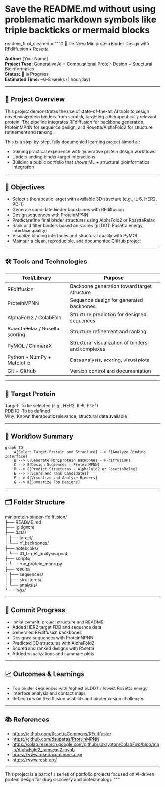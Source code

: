 # Save the README.md without using problematic markdown symbols like triple backticks or mermaid blocks

readme_final_cleaned = """# 🧬 De Novo Miniprotein Binder Design with RFdiffusion + Rosetta

**Author:** [Your Name]  
**Project Type:** Generative AI + Computational Protein Design + Structural Bioinformatics  
**Status:** 🚧 In Progress  
**Estimated Time:** ~6–8 weeks (1 hour/day)

---

## 📍 Project Overview

This project demonstrates the use of state-of-the-art AI tools to design novel miniprotein binders from scratch, targeting a therapeutically relevant protein. The pipeline integrates RFdiffusion for backbone generation, ProteinMPNN for sequence design, and Rosetta/AlphaFold2 for structure refinement and ranking.

This is a step-by-step, fully documented learning project aimed at:
- Gaining practical experience with generative protein design workflows
- Understanding binder-target interactions
- Building a public portfolio that shows ML + structural bioinformatics integration

---

## 🎯 Objectives

- Select a therapeutic target with available 3D structure (e.g., IL-6, HER2, PD-1)
- Generate candidate binder backbones with RFdiffusion
- Design sequences with ProteinMPNN
- Predict/refine final binder structures using AlphaFold2 or RosettaRelax
- Rank and filter binders based on scores (pLDDT, Rosetta energy, interface quality)
- Visualize binding interfaces and structural quality with PyMOL
- Maintain a clean, reproducible, and documented GitHub project

---

## 🛠️ Tools and Technologies

| Tool/Library             | Purpose                                                |
|--------------------------|--------------------------------------------------------|
| RFdiffusion              | Backbone generation toward target structure            |
| ProteinMPNN              | Sequence design for generated backbones                |
| AlphaFold2 / ColabFold   | Structure prediction for designed sequences            |
| RosettaRelax / Rosetta scoring | Structure refinement and ranking                 |
| PyMOL / ChimeraX         | Structural visualization of binders and complexes      |
| Python + NumPy + Matplotlib | Data analysis, scoring, visual plots              |
| Git + GitHub             | Version control and documentation                      |

---


## 🎯 Target Protein

Target: To be selected (e.g., HER2, IL-6, PD-1)  
PDB ID: To be defined  
Why: Known therapeutic relevance, structural data available

---

## 🧭 Workflow Summary

```mermaid
graph TD
    A[Select Target Protein and Structure] --> B[Analyze Binding Interface]
    B --> C[Generate Miniprotein Backbones - RFdiffusion]
    C --> D[Design Sequences - ProteinMPNN]
    D --> E[Predict Structures - AlphaFold2 or RosettaRelax]
    E --> F[Score and Rank Candidates]
    F --> G[Visualize and Analyze Binders]
    G --> H[Summarize Top Designs]
```
---

## 🗂️ Folder Structure

miniprotein-binder-rfdiffusion/  
├── README.md  
├── .gitignore  
├── data/  
│   ├── target/  
│   └── rf_backbones/  
├── notebooks/  
│   └── 01_target_analysis.ipynb  
├── scripts/  
│   └── run_protein_mpnn.py  
├── results/  
│   ├── sequences/  
│   ├── structures/  
│   └── analysis/  
└── logs/  

---

## 📌 Commit Progress

- Initial commit: project structure and README  
- Added HER2 target PDB and sequence data  
- Generated RFdiffusion backbones  
- Designed sequences with ProteinMPNN  
- Predicted 3D structures with AlphaFold2  
- Scored and ranked designs with Rosetta  
- Added visualizations and summary plots  

---

## 📈 Outcomes & Learnings

- Top binder sequences with highest pLDDT / lowest Rosetta energy  
- Interface analysis and contact maps  
- Reflections on RFdiffusion usability and binder design challenges  

---

## 📚 References

- https://github.com/RosettaCommons/RFdiffusion  
- https://github.com/dauparas/ProteinMPNN  
- https://colab.research.google.com/github/sokrypton/ColabFold/blob/main/AlphaFold2_mmseqs2.ipynb  
- https://www.rosettacommons.org/  
- https://www.rcsb.org/  

---

This project is a part of a series of portfolio projects focused on AI-driven protein design for drug discovery and biotechnology.
"""
